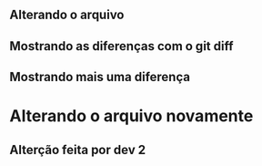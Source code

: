 ## Alterando o arquivo
## Mostrando as diferenças com o git diff 
## Mostrando mais uma diferença
 <h1>Alterando o arquivo novamente</h1>
 <h2>Alterção feita por dev 2</h2>
 

